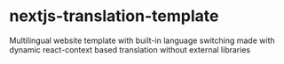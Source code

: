 # nextjs-translation-template
Multilingual website template with built-in language switching made with dynamic react-context based translation without external libraries
